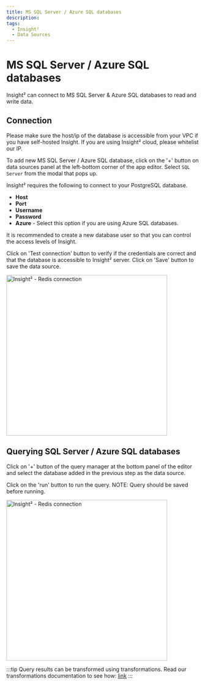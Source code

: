 ```yaml
---
title: MS SQL Server / Azure SQL databases
description:
tags:
  - Insight²
  - Data Sources
---
```


# MS SQL Server / Azure SQL databases


Insight² can connect to MS SQL Server & Azure SQL databases to read and write data.

## Connection

Please make sure the host/ip of the database is accessible from your VPC if you have self-hosted Insight. If you are using Insight² cloud, please whitelist our IP.

To add new MS SQL Server / Azure SQL database, click on the '+' button on data sources panel at the left-bottom corner of the app editor. Select `SQL Server` from the modal that pops up.

Insight² requires the following to connect to your PostgreSQL database.

- **Host**
- **Port**
- **Username**
- **Password**
- **Azure** - Select this option if you are using Azure SQL databases.

It is recommended to create a new database user so that you can control the access levels of Insight.

Click on 'Test connection' button to verify if the credentials are correct and that the database is accessible to Insight² server. Click on 'Save' button to save the data source.

<img src="assets/images/insight2/datasource-reference/mssql/connect.gif" alt="Insight² - Redis connection" height="420"/>


## Querying SQL Server / Azure SQL databases
Click on '+' button of the query manager at the bottom panel of the editor and select the database added in the previous step as the data source.

Click on the 'run' button to run the query. NOTE: Query should be saved before running.

<img src="assets/images/insight2/datasource-reference/mssql/query.gif" alt="Insight² - Redis connection" height="420"/>


:::tip
Query results can be transformed using transformations. Read our transformations documentation to see how: [link](/docs/tutorial/transformations)
:::
